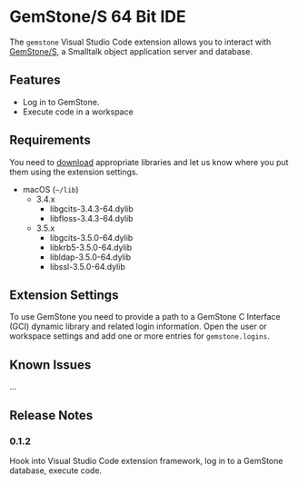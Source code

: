 # GemStone/S 64 Bit IDE

The `gemstone` Visual Studio Code extension allows you to interact with [GemStone/S](https://gemtalksystems.com/products/gs64/), a Smalltalk object application server and database.

## Features

* Log in to GemStone.
* Execute code in a workspace

## Requirements

You need to [download](https://gemtalksystems.com/products/gs64/) appropriate libraries and let us know where you put them using the extension settings.

* macOS (`~/lib`)
  * 3.4.x 
    * libgcits-3.4.3-64.dylib
    * libfloss-3.4.3-64.dylib
  * 3.5.x
    * libgcits-3.5.0-64.dylib
    * libkrb5-3.5.0-64.dylib
    * libldap-3.5.0-64.dylib
    * libssl-3.5.0-64.dylib

## Extension Settings

To use GemStone you need to provide a path to a GemStone C Interface (GCI) dynamic library and related login information. Open the user or workspace settings and add one or more entries for `gemstone.logins`.

## Known Issues

...

## Release Notes

### 0.1.2

Hook into Visual Studio Code extension framework, log in to a GemStone database, execute code.

